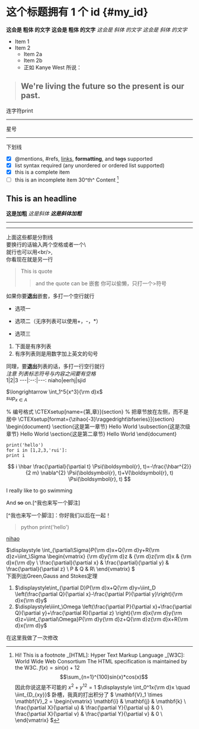 # 这个标题拥有 1 个 id {#my_id}
**这会是 粗体 的文字**
__这会是 粗体 的文字__
*这会是 斜体 的文字*
_这会是 斜体 的文字_
- Item 1
- Item 2
  - Item 2a
  - Item 2b
  - 正如 Kanye West 所说：

> We're living the future so
> the present is our past.
> ---

连字符print

---

星号

---

下划线
- [x] @mentions, #refs, [links](), **formatting**, and <del>tags</del> supported
- [x] list syntax required (any unordered or ordered list supported)
- [x] this is a complete item
- [ ] this is an incomplete item
30^th^
Content [^1]

[^1]: Hi! This is a footnote
_[HTML]: Hyper Text Markup Language
_[W3C]: World Wide Web Consortium
The HTML specification
is maintained by the W3C.
$f(x)=sin(x)+12$
$$\sum_{n=1}^{100}sin(x)*cos(x)$$
因此你说这是不可能的 $x^2 + y^{12} = 1$
$\displaystyle \int_0^1x{\rm d}x \quad  \iint_{D_{xy}}$ 卧槽，我真的打出积分了
$
\mathbf{V}_1 \times \mathbf{V}_2 =  \begin{vmatrix} 
\mathbf{i} & \mathbf{j} & \mathbf{k} \\
\frac{\partial X}{\partial u} &  \frac{\partial Y}{\partial u} & 0 \\
\frac{\partial X}{\partial v} &  \frac{\partial Y}{\partial v} & 0 \\
\end{vmatrix}
$
## This is an headline
**这是加粗** *这是斜体* ***这是斜体加粗***

---
*******
上面这些都是分割线  
要换行的话输入两个空格或者一个\\\
就行也可以用\<br/>,<br/>
你看现在就是另一行  
>This is quote  
>>and the quote can be 嵌套
你可以偷懒，只打一个\>符号

如果你要**退出**嵌套，多打一个空行就行  
+ 选项一
* 选项二（无序列表可以使用+，-，*）
- 选项三
1. 下面是有序列表
2. 有序列表则是用数字加上英文的句号

同理，要**退出**列表的话，多打一行空行就行  
*注意 列表标志符号与内容之间要有空格*  
1|2|3
---|:--:|---:
niaho|eerhj|sjid

$\longrightarrow \int_1^5{x^3}{\rm d}x$  
$sup_{x\in A}$

% 编号格式
\CTEXsetup[name={第,章}]{section}
% 把章节放在左侧，而不是居中
\CTEXsetup[format={\zihao{-3}\raggedright\bfseries}]{section}
\begin{document}
   \section{这是第一章节}
   Hello World
   \subsection{这是次级章节}
   Hello World
   \section{这是第二章节}
   Hello World
\end{document}
```
print('hello')
for i in [1,2,3,'rui']:
print i
```

$$ 
i \hbar \frac{\partial}{\partial t} \Psi(\boldsymbol{r}, t)=-\frac{\hbar^{2}}{2 m} \nabla^{2} \Psi(\boldsymbol{r}, t)+V(\boldsymbol{r}, t) \Psi(\boldsymbol{r}, t)
$$

I really like to go swimming

And ~~so~~ on.[^我也来写一个脚注]

[^我也来写一个脚注]：你好我们以后在一起！

  >python
  print('hello')

[nihao][1]

[1]:http://www.google.com/

$\displaystyle
\int_{\partial\Sigma}P{\rm d}x+Q{\rm d}y+R{\rm d}z=\iint_\Sigma 
\begin{vmatrix}
{\rm d}y{\rm d}z & {\rm d}z{\rm d}x & {\rm d}x{\rm d}y \\
\frac{\partial}{\partial x} & \frac{\partial}{\partial y} & \frac{\partial}{\partial z} \\
P & Q & R\\
\end{vmatrix}
$  
下面列出Green,Gauss and Stokes定理
1. $\displaystyle\int_{\partial D}P{\rm d}x+Q{\rm d}y=\iint_D
\left(\frac{\partial Q}{\partial x}-\frac{\partial P}{\partial y}\right){\rm d}x{\rm d}y$
2. $\displaystyle\iiint_\Omega \left(\frac{\partial P}{\partial x}+\frac{\partial Q}{\partial y}+\frac{\partial R}{\partial z} \right){\rm d}x{\rm d}y{\rm d}z=\iint_{\partial\Omega}P{\rm d}y{\rm d}z+Q{\rm d}z{\rm d}x+R{\rm d}x{\rm d}y$

在这里我做了一次修改